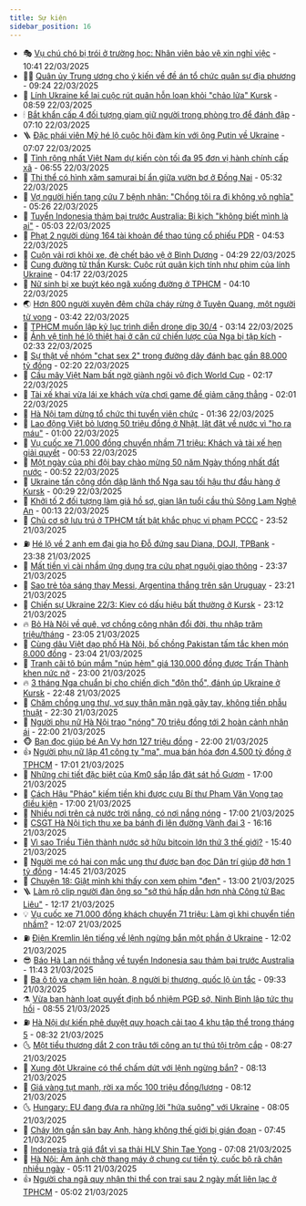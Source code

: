 ```yaml
---
title: Sự kiện
sidebar_position: 16
---
```


<!-- dantri-su-kien:START -->
- 🎭 [Vụ chú chó bị trói ở trường học: Nhân viên bảo vệ xin nghỉ việc](https://dantri.com.vn/xa-hoi/vu-chu-cho-bi-troi-o-truong-hoc-nhan-vien-bao-ve-xin-nghi-viec-20250322172502579.htm) - 10:41 22/03/2025
- 👨‍🏫 [Quân ủy Trung ương cho ý kiến về đề án tổ chức quân sự địa phương](https://dantri.com.vn/xa-hoi/quan-uy-trung-uong-cho-y-kien-ve-de-an-to-chuc-quan-su-dia-phuong-20250322161350050.htm) - 09:24 22/03/2025
- 🌮 [Lính Ukraine kể lại cuộc rút quân hỗn loạn khỏi &quot;chảo lửa&quot; Kursk](https://dantri.com.vn/the-gioi/linh-ukraine-ke-lai-cuoc-rut-quan-hon-loan-khoi-chao-lua-kursk-20250322154911411.htm) - 08:59 22/03/2025
- 🕯 [Bắt khẩn cấp 4 đối tượng giam giữ người trong phòng trọ để đánh đập](https://dantri.com.vn/phap-luat/bat-khan-cap-4-doi-tuong-giam-giu-nguoi-trong-phong-tro-de-danh-dap-20250322124857019.htm) - 07:10 22/03/2025
- 🪜 [Đặc phái viên Mỹ hé lộ cuộc hội đàm kín với ông Putin về Ukraine](https://dantri.com.vn/the-gioi/dac-phai-vien-my-he-lo-cuoc-hoi-dam-kin-voi-ong-putin-ve-ukraine-20250322135018452.htm) - 07:07 22/03/2025
- 🐘 [Tỉnh rộng nhất Việt Nam dự kiến còn tối đa 95 đơn vị hành chính cấp xã](https://dantri.com.vn/noi-vu/tinh-rong-nhat-viet-nam-du-kien-con-toi-da-95-don-vi-hanh-chinh-cap-xa-20250322134351661.htm) - 06:55 22/03/2025
- 🤔 [Thi thể có hình xăm samurai bí ẩn giữa vườn bơ ở Đồng Nai](https://dantri.com.vn/xa-hoi/thi-the-co-hinh-xam-samurai-bi-an-giua-vuon-bo-o-dong-nai-20250322120244217.htm) - 05:32 22/03/2025
- 🧠 [Vợ người hiến tạng cứu 7 bệnh nhân: &quot;Chồng tôi ra đi không vô nghĩa&quot;](https://dantri.com.vn/suc-khoe/vo-nguoi-hien-tang-cuu-7-benh-nhan-chong-toi-ra-di-khong-vo-nghia-20250322114859100.htm) - 05:26 22/03/2025
- 📝 [Tuyển Indonesia thảm bại trước Australia: Bi kịch &quot;không biết mình là ai&quot;](https://dantri.com.vn/the-thao/tuyen-indonesia-tham-bai-truoc-australia-bi-kich-khong-biet-minh-la-ai-20250322015751777.htm) - 05:03 22/03/2025
- 🦏 [Phạt 2 người dùng 164 tài khoản để thao túng cổ phiếu PDR](https://dantri.com.vn/kinh-doanh/phat-2-nguoi-dung-164-tai-khoan-de-thao-tung-co-phieu-pdr-20250322095215919.htm) - 04:53 22/03/2025
- 🥰 [Cuộn vải rơi khỏi xe, đè chết bảo vệ ở Bình Dương](https://dantri.com.vn/phap-luat/cuon-vai-roi-khoi-xe-de-chet-bao-ve-o-binh-duong-20250322111651699.htm) - 04:29 22/03/2025
- 🤗 [Cung đường tử thần Kursk: Cuộc rút quân kịch tính như phim của lính Ukraine](https://dantri.com.vn/the-gioi/cung-duong-tu-than-kursk-cuoc-rut-quan-kich-tinh-nhu-phim-cua-linh-ukraine-20250322090218273.htm) - 04:17 22/03/2025
- 🌈 [Nữ sinh bị xe buýt kéo ngã xuống đường ở TPHCM](https://dantri.com.vn/xa-hoi/nu-sinh-bi-xe-buyt-keo-nga-xuong-duong-o-tphcm-20250322105407094.htm) - 04:10 22/03/2025
- 🌏 [Hơn 800 người xuyên đêm chữa cháy rừng ở Tuyên Quang, một người tử vong](https://dantri.com.vn/xa-hoi/hon-800-nguoi-xuyen-dem-chua-chay-rung-o-tuyen-quang-mot-nguoi-tu-vong-20250322100228687.htm) - 03:42 22/03/2025
- 💄 [TPHCM muốn lập kỷ lục trình diễn drone dịp 30/4](https://dantri.com.vn/xa-hoi/tphcm-muon-lap-ky-luc-trinh-dien-drone-dip-304-20250322095133067.htm) - 03:14 22/03/2025
- 👺 [Ảnh vệ tinh hé lộ thiệt hại ở căn cứ chiến lược của Nga bị tập kích](https://dantri.com.vn/the-gioi/anh-ve-tinh-he-lo-thiet-hai-o-can-cu-chien-luoc-cua-nga-bi-tap-kich-20250322092456431.htm) - 02:33 22/03/2025
- 👹 [Sự thật về nhóm &quot;chat sex 2&quot; trong đường dây đánh bạc gần 88.000 tỷ đồng](https://dantri.com.vn/phap-luat/su-that-ve-nhom-chat-sex-2-trong-duong-day-danh-bac-gan-88000-ty-dong-20250316214240517.htm) - 02:20 22/03/2025
- 🌊 [Cầu mây Việt Nam bất ngờ giành ngôi vô địch World Cup](https://dantri.com.vn/the-thao/cau-may-viet-nam-bat-ngo-gianh-ngoi-vo-dich-world-cup-20250322090716869.htm) - 02:17 22/03/2025
- 🤠 [Tài xế khai vừa lái xe khách vừa chơi game để giảm căng thẳng](https://dantri.com.vn/xa-hoi/tai-xe-khai-vua-lai-xe-khach-vua-choi-game-de-giam-cang-thang-20250322072631826.htm) - 02:01 22/03/2025
- 🎊 [Hà Nội tạm dừng tổ chức thi tuyển viên chức](https://dantri.com.vn/noi-vu/ha-noi-tam-dung-to-chuc-thi-tuyen-vien-chuc-20250322083037745.htm) - 01:36 22/03/2025
- 🐘 [Lao động Việt bỏ lương 50 triệu đồng ở Nhật, lật đật về nước vì &quot;ho ra máu&quot;](https://dantri.com.vn/lao-dong-viec-lam/lao-dong-viet-bo-luong-50-trieu-dong-o-nhat-lat-dat-ve-nuoc-vi-ho-ra-mau-20250321130257296.htm) - 01:00 22/03/2025
- 💂 [Vụ cuốc xe 71.000 đồng chuyển nhầm 71 triệu: Khách và tài xế hẹn giải quyết](https://dantri.com.vn/xa-hoi/vu-cuoc-xe-71000-dong-chuyen-nham-71-trieu-khach-va-tai-xe-hen-giai-quyet-20250321160519282.htm) - 00:53 22/03/2025
- 👹 [Một ngày của phi đội bay chào mừng 50 năm Ngày thống nhất đất nước](https://dantri.com.vn/xa-hoi/mot-ngay-cua-phi-doi-bay-chao-mung-50-nam-ngay-thong-nhat-dat-nuoc-20250322013152292.htm) - 00:52 22/03/2025
- 🦒 [Ukraine tấn công dồn dập lãnh thổ Nga sau tối hậu thư đầu hàng ở Kursk](https://dantri.com.vn/the-gioi/ukraine-tan-cong-don-dap-lanh-tho-nga-sau-toi-hau-thu-dau-hang-o-kursk-20250322071631931.htm) - 00:29 22/03/2025
- 🗽 [Khởi tố 2 đối tượng làm giả hồ sơ, gian lận tuổi cầu thủ Sông Lam Nghệ An](https://dantri.com.vn/phap-luat/khoi-to-2-doi-tuong-lam-gia-ho-so-gian-lan-tuoi-cau-thu-song-lam-nghe-an-20250321223244263.htm) - 00:13 22/03/2025
- 💄 [Chủ cơ sở lưu trú ở TPHCM tất bật khắc phục vi phạm PCCC](https://dantri.com.vn/xa-hoi/chu-co-so-luu-tru-o-tphcm-tat-bat-khac-phuc-vi-pham-pccc-20250321225721047.htm) - 23:52 21/03/2025
- ⛽️ [Hé lộ về 2 anh em đại gia họ Đỗ đứng sau Diana, DOJI, TPBank](https://dantri.com.vn/kinh-doanh/he-lo-ve-2-anh-em-dai-gia-ho-do-dung-sau-diana-doji-tpbank-20250321161351135.htm) - 23:38 21/03/2025
- 🥷 [Mất tiền vì cài nhầm ứng dụng tra cứu phạt nguội giao thông](https://dantri.com.vn/cong-nghe/mat-tien-vi-cai-nham-ung-dung-tra-cuu-phat-nguoi-giao-thong-20250321150537261.htm) - 23:37 21/03/2025
- 🤖 [Sao trẻ tỏa sáng thay Messi, Argentina thắng trên sân Uruguay](https://dantri.com.vn/the-thao/sao-tre-toa-sang-thay-messi-argentina-thang-tren-san-uruguay-20250322063335988.htm) - 23:21 21/03/2025
- 🌊 [Chiến sự Ukraine 22/3: Kiev có dấu hiệu bất thường ở Kursk](https://dantri.com.vn/the-gioi/chien-su-ukraine-223-kiev-co-dau-hieu-bat-thuong-o-kursk-20250322061100720.htm) - 23:12 21/03/2025
- 🔥 [Bỏ Hà Nội về quê, vợ chồng công nhân đổi đời, thu nhập trăm triệu/tháng](https://dantri.com.vn/doi-song/bo-ha-noi-ve-que-vo-chong-cong-nhan-doi-doi-thu-nhap-tram-trieuthang-20250319165428564.htm) - 23:05 21/03/2025
- 🦏 [Cùng dâu Việt dạo phố Hà Nội, bố chồng Pakistan tấm tắc khen món 8.000 đồng](https://dantri.com.vn/du-lich/cung-dau-viet-dao-pho-ha-noi-bo-chong-pakistan-tam-tac-khen-mon-8000-dong-20250320115134831.htm) - 23:04 21/03/2025
- 🐘 [Tranh cãi tô bún mắm &quot;núp hẻm&quot; giá 130.000 đồng được Trấn Thành khen nức nở](https://dantri.com.vn/du-lich/tranh-cai-to-bun-mam-nup-hem-gia-130000-dong-duoc-tran-thanh-khen-nuc-no-20250321131724868.htm) - 23:00 21/03/2025
- 🔥 [3 tháng Nga chuẩn bị cho chiến dịch &quot;độn thổ&quot;, đánh úp Ukraine ở Kursk](https://dantri.com.vn/the-gioi/3-thang-nga-chuan-bi-cho-chien-dich-don-tho-danh-up-ukraine-o-kursk-20250322053924170.htm) - 22:48 21/03/2025
- 💼 [Chăm chồng ung thư, vợ suy thận mãn ngã gãy tay, không tiền phẫu thuật](https://dantri.com.vn/tam-long-nhan-ai/cham-chong-ung-thu-vo-suy-than-man-nga-gay-tay-khong-tien-phau-thuat-20250313153431810.htm) - 22:30 21/03/2025
- 🚀 [Người phụ nữ Hà Nội trao &quot;nóng&quot; 70 triệu đồng tới 2 hoàn cảnh nhân ái](https://dantri.com.vn/tam-long-nhan-ai/nguoi-phu-nu-ha-noi-trao-nong-70-trieu-dong-toi-2-hoan-canh-nhan-ai-20250321164737046.htm) - 22:00 21/03/2025
- 🐵 [Bạn đọc giúp bé An Vy hơn 127 triệu đồng](https://dantri.com.vn/tam-long-nhan-ai/ban-doc-giup-be-an-vy-hon-127-trieu-dong-20250321103240831.htm) - 22:00 21/03/2025
- 👍 [Người phụ nữ lập 41 công ty &quot;ma&quot;, mua bán hóa đơn 4.500 tỷ đồng ở TPHCM](https://dantri.com.vn/phap-luat/nguoi-phu-nu-lap-41-cong-ty-ma-mua-ban-hoa-don-4500-ty-dong-o-tphcm-20250321201010699.htm) - 17:01 21/03/2025
- 🚦 [Những chi tiết đặc biệt của Km0 sắp lắp đặt sát hồ Gươm](https://dantri.com.vn/xa-hoi/nhung-chi-tiet-dac-biet-cua-km0-sap-lap-dat-sat-ho-guom-20250321225642890.htm) - 17:00 21/03/2025
- 🥸 [Cách Hậu &quot;Pháo&quot; kiếm tiền khi được cựu Bí thư Phạm Văn Vọng tạo điều kiện](https://dantri.com.vn/phap-luat/cach-hau-phao-kiem-tien-khi-duoc-cuu-bi-thu-pham-van-vong-tao-dieu-kien-20250321205708104.htm) - 17:00 21/03/2025
- 🥷 [Nhiều nơi trên cả nước trời nắng, có nơi nắng nóng](https://dantri.com.vn/xa-hoi/nhieu-noi-tren-ca-nuoc-troi-nang-co-noi-nang-nong-20250321195308985.htm) - 17:00 21/03/2025
- 🤡 [CSGT Hà Nội tịch thu xe ba bánh đi lên đường Vành đai 3](https://dantri.com.vn/xa-hoi/csgt-ha-noi-tich-thu-xe-ba-banh-di-len-duong-vanh-dai-3-20250321231230280.htm) - 16:16 21/03/2025
- 🥳 [Vì sao Triều Tiên thành nước sở hữu bitcoin lớn thứ 3 thế giới?](https://dantri.com.vn/kinh-doanh/vi-sao-trieu-tien-thanh-nuoc-so-huu-bitcoin-lon-thu-3-the-gioi-20250321112332004.htm) - 15:40 21/03/2025
- 🤩 [Người mẹ có hai con mắc ung thư được bạn đọc Dân trí giúp đỡ hơn 1 tỷ đồng](https://dantri.com.vn/tam-long-nhan-ai/nguoi-me-co-hai-con-mac-ung-thu-duoc-ban-doc-dan-tri-giup-do-hon-1-ty-dong-20250321164057828.htm) - 14:45 21/03/2025
- 🎡 [Chuyện 18: Giật mình khi thấy con xem phim &quot;đen&quot;](https://dantri.com.vn/suc-khoe/chuyen-18-giat-minh-khi-thay-con-xem-phim-den-20250321073401093.htm) - 13:00 21/03/2025
- 🪜 [Làm rõ clip người đàn ông so &quot;sở thú hấp dẫn hơn nhà Công tử Bạc Liêu&quot;](https://dantri.com.vn/du-lich/lam-ro-clip-nguoi-dan-ong-so-so-thu-hap-dan-hon-nha-cong-tu-bac-lieu-20250321173859057.htm) - 12:17 21/03/2025
- 💡 [Vụ cuốc xe 71.000 đồng khách chuyển 71 triệu: Làm gì khi chuyển tiền nhầm?](https://dantri.com.vn/kinh-doanh/vu-cuoc-xe-71000-dong-khach-chuyen-71-trieu-lam-gi-khi-chuyen-tien-nham-20250321153620305.htm) - 12:07 21/03/2025
- ⛽️ [Điện Kremlin lên tiếng về lệnh ngừng bắn một phần ở Ukraine](https://dantri.com.vn/the-gioi/dien-kremlin-len-tieng-ve-lenh-ngung-ban-mot-phan-o-ukraine-20250321184731826.htm) - 12:02 21/03/2025
- 😎 [Báo Hà Lan nói thẳng về tuyển Indonesia sau thảm bại trước Australia](https://dantri.com.vn/the-thao/bao-ha-lan-noi-thang-ve-tuyen-indonesia-sau-tham-bai-truoc-australia-20250321184349752.htm) - 11:43 21/03/2025
- 🗽 [Ba ô tô va chạm liên hoàn, 8 người bị thương, quốc lộ ùn tắc](https://dantri.com.vn/xa-hoi/ba-o-to-va-cham-lien-hoan-8-nguoi-bi-thuong-quoc-lo-un-tac-20250321160457381.htm) - 09:33 21/03/2025
- ⚗️ [Vừa ban hành loạt quyết định bổ nhiệm PGĐ sở, Ninh Bình lập tức thu hồi](https://dantri.com.vn/xa-hoi/vua-ban-hanh-loat-quyet-dinh-bo-nhiem-pgd-so-ninh-binh-lap-tuc-thu-hoi-20250321124103786.htm) - 08:55 21/03/2025
- ⛽️ [Hà Nội dự kiến phê duyệt quy hoạch cải tạo 4 khu tập thể trong tháng 5](https://dantri.com.vn/bat-dong-san/ha-noi-du-kien-phe-duyet-quy-hoach-cai-tao-4-khu-tap-the-trong-thang-5-20250321043119398.htm) - 08:32 21/03/2025
- 🌜 [Một tiểu thương dắt 2 con trâu tới công an tự thú tội trộm cắp](https://dantri.com.vn/phap-luat/mot-tieu-thuong-dat-2-con-trau-toi-cong-an-tu-thu-toi-trom-cap-20250321143055953.htm) - 08:27 21/03/2025
- 🦩 [Xung đột Ukraine có thể chấm dứt với lệnh ngừng bắn?](https://dantri.com.vn/the-gioi/xung-dot-ukraine-co-the-cham-dut-voi-lenh-ngung-ban-20250321145950724.htm) - 08:13 21/03/2025
- 🦒 [Giá vàng tụt mạnh, rời xa mốc 100 triệu đồng/lượng](https://dantri.com.vn/kinh-doanh/gia-vang-tut-manh-roi-xa-moc-100-trieu-dongluong-20250321020159269.htm) - 08:12 21/03/2025
- 🌜 [Hungary: EU đang đưa ra những lời &quot;hứa suông&quot; với Ukraine](https://dantri.com.vn/the-gioi/hungary-eu-dang-dua-ra-nhung-loi-hua-suong-voi-ukraine-20250321145449913.htm) - 08:05 21/03/2025
- 🐎 [Cháy lớn gần sân bay Anh, hàng không thế giới bị gián đoạn](https://dantri.com.vn/the-gioi/chay-lon-gan-san-bay-anh-hang-khong-the-gioi-bi-gian-doan-20250321144328778.htm) - 07:45 21/03/2025
- 🌋 [Indonesia trả giá đắt vì sa thải HLV Shin Tae Yong](https://dantri.com.vn/the-thao/indonesia-tra-gia-dat-vi-sa-thai-hlv-shin-tae-yong-20250321140816036.htm) - 07:08 21/03/2025
- 🧰 [Hà Nội: Ám ảnh chờ thang máy ở chung cư tiền tỷ, cuốc bộ rã chân nhiều ngày](https://dantri.com.vn/doi-song/ha-noi-am-anh-cho-thang-may-o-chung-cu-tien-ty-cuoc-bo-ra-chan-nhieu-ngay-20250321112145798.htm) - 05:11 21/03/2025
- 👍 [Người cha ngã quỵ nhận thi thể con trai sau 2 ngày mất liên lạc ở TPHCM](https://dantri.com.vn/xa-hoi/nguoi-cha-nga-quy-nhan-thi-the-con-trai-sau-2-ngay-mat-lien-lac-o-tphcm-20250321110909538.htm) - 05:02 21/03/2025<!-- dantri-su-kien:END -->
